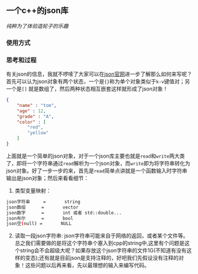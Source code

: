 ## 一个c++的json库

*纯粹为了体验造轮子的乐趣*

### 使用方式


### 思考和过程

有关json的信息，我就不啰嗦了大家可以在[json官网](http://json.org/)进一步了解那么如何来写呢？首先可以认为json对象有两个状态，一个是`{}`称为单个对象类似于`k-v`键值对；另一个是`[]`
就是数组了，然后两种状态相互嵌套这样就形成了json对象！

```json
{
	"name" : "tom",
	"age" : 12,
	"grade" : "A",
	"color" : [
		"red",
		"yellow"
	]
}
```
上面就是一个简单的json对象，对于一个json库主要也就是`read`和`write`两大类了，即将一个字符串通过`read`解析为一个json对象，而`write`即为将字符串转化为json对象。好了一步一步的来，首先是`read`简单点讲就是一个函数输入时字符串输出是json对象；然后来看看细节：

1. 类型变量映射：

```sh
json字符串		=		string
json数组		=		vector
json数字		=		int 或者 std::double...
json布尔		=		bool
json空(null)	=		NULL
```

2. 读取一段json字符串:
json字符串可能来自于网络的返回，或者某个文件等。总之我们需要做的是将这个字符串个塞入到cpp的string中,这里有个问题是这个string会不会超级大呢？如果存放这个json字符串的文件1G(不知道有没有这样的变态);还有就是目前json是支持注释的，好吧我们先假设没有注释的对象！这些问题以后再来看，先以最理想的输入来编写代码。

